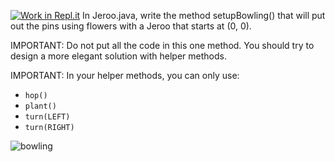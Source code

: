 [![Work in Repl.it](https://classroom.github.com/assets/work-in-replit-14baed9a392b3a25080506f3b7b6d57f295ec2978f6f33ec97e36a161684cbe9.svg)](https://classroom.github.com/online_ide?assignment_repo_id=3026328&assignment_repo_type=AssignmentRepo)
In Jeroo.java, write the method setupBowling() that will put out the pins using flowers with a Jeroo that starts at (0, 0).   

IMPORTANT: Do not put all the code in this one method. You should try to design a more elegant solution with helper methods.  

IMPORTANT:  In your helper methods, you can only use:          
* ```hop()```
* ```plant()```
* ```turn(LEFT)```
* ```turn(RIGHT)```

![bowling](https://user-images.githubusercontent.com/28961298/89069433-bbc37680-d338-11ea-9578-9040744c2dfd.png)

